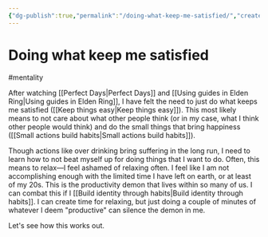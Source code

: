 ```yaml
---
{"dg-publish":true,"permalink":"/doing-what-keep-me-satisfied/","created":"2024-01-28T23:49:02.090+09:00","updated":"2024-01-28T23:54:36.105+09:00"}
---
```


# Doing what keep me satisfied

#mentality 

After watching [[Perfect Days\|Perfect Days]] and [[Using guides in Elden Ring\|Using guides in Elden Ring]], I have felt the need to just do what keeps me satisfied ([[Keep things easy\|Keep things easy]]\). This most likely means to not care about what other people think (or in my case, what I think other people would think) and do the small things that bring happiness ([[Small actions build habits\|Small actions build habits]]).

Though actions like over drinking bring suffering in the long run, I need to learn how to not beat myself up for doing things that I want to do. Often, this means to relax—I feel ashamed of relaxing often. I feel like I am not accomplishing enough with the limited time I have left on earth, or at least of my 20s. This is the productivity demon that lives within so many of us. I can combat this if I [[Build identity through habits\|Build identity through habits]]. I can create time for relaxing, but just doing a couple of minutes of whatever I deem "productive" can silence the demon in me.

Let's see how this works out.
